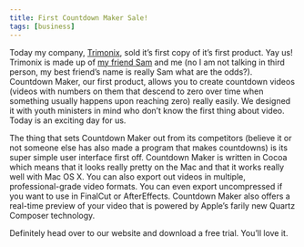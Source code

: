 ```yaml
---
title: First Countdown Maker Sale!
tags: [business]
---
```


Today my company, [Trimonix](http://web.archive.org/web/20080221182117/http://trimonix.com/), sold it’s first copy of it’s first product. Yay us! Trimonix is made up of [my friend Sam](http://sammcd.com) and me (no I am not talking in third person, my best friend’s name is really Sam what are the odds?). Countdown Maker, our first product, allows you to create countdown videos (videos with numbers on them that descend to zero over time when something usually happens upon reaching zero) really easily. We designed it with youth ministers in mind who don’t know the first thing about video. Today is an exciting day for us.

The thing that sets Countdown Maker out from its competitors (believe it or not someone else has also made a program that makes countdowns) is its super simple user interface first off. Countdown Maker is written in Cocoa which means that it looks really pretty on the Mac and that it works really well with Mac OS X. You can also export out videos in multiple, professional-grade video formats. You can even export uncompressed if you want to use in FinalCut or AfterEffects. Countdown Maker also offers a real-time preview of your video that is powered by Apple’s farily new Quartz Composer technology.

Definitely head over to our website and download a free trial. You’ll love it.
